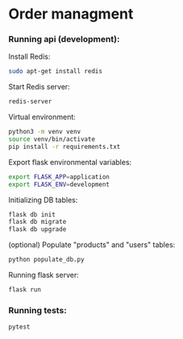 # Order managment

### Running api (development):
Install Redis:
```bash
sudo apt-get install redis
```
Start Redis server:
```bash
redis-server
```
Virtual environment:
```bash
python3 -m venv venv
source venv/bin/activate
pip install -r requirements.txt
```
Export flask environmental variables:
```bash
export FLASK_APP=application
export FLASK_ENV=development
```
Initializing DB tables:
```bash
flask db init
flask db migrate
flask db upgrade
```
(optional) Populate "products" and "users" tables:
```bash
python populate_db.py
```
Running flask server:
```bash
flask run
```
### Running tests:
```bash
pytest
```
